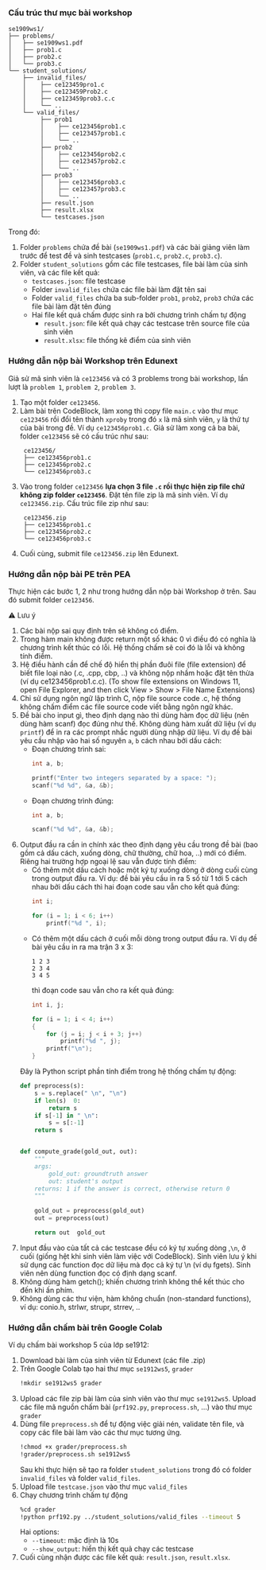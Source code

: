 ### Cấu trúc thư mục bài workshop

```text
se1909ws1/
├── problems/
│   ├── se1909ws1.pdf
│   ├── prob1.c
│   ├── prob2.c
│   └── prob3.c
└── student_solutions/
    ├── invalid_files/
    │    ├── ce123459pro1.c
    │    ├── ce123459Prob2.c
    │    ├── ce123459prob3.c.c
    │    └── ..
    └── valid_files/
         ├── prob1
         │    ├── ce123456prob1.c
         │    ├── ce123457prob1.c
         │    └── ..
         ├── prob2
         │    ├── ce123456prob2.c
         │    ├── ce123457prob2.c
         │    └── ..
         ├── prob3
         │    ├── ce123456prob3.c
         │    ├── ce123457prob3.c
         │    └── ..
         ├── result.json
         ├── result.xlsx
         └── testcases.json    
```
Trong đó:
1. Folder `problems` chứa đề bài (`se1909ws1.pdf`) và các bài giảng viên làm trước để test đề và sinh testcases (`prob1.c`, `prob2.c`, `prob3.c`).
2. Folder `student_solutions` gồm các file testcases, file bài làm của sinh viên, và các file kết quả:
    - `testcases.json`: file testcase
    - Folder `invalid_files` chứa các file bài làm đặt tên sai
    - Folder `valid_files` chứa ba sub-folder `prob1`, `prob2`, `prob3` chứa các file bài làm đặt tên đúng
    - Hai file kết quả chấm được sinh ra bởi chương trình chấm tự động
        -  `result.json`: file kết quả chạy các testcase trên source file của sinh viên
        -  `result.xlsx`: file thống kê điểm của sinh viên

### Hướng dẫn nộp bài Workshop trên Edunext

Giả sử mã sinh viên là `ce123456` và có 3 problems trong bài workshop, lần lượt là `problem 1`, `problem 2`, `problem 3`.
1. Tạo một folder `ce123456`.
2. Làm bài trên CodeBlock, làm xong thì copy file `main.c` vào thư mục `ce123456` rồi đổi tên thành `xproby` trong đó `x` là mã sinh viên, `y` là thứ tự của bài trong đề. Ví dụ `ce123456prob1.c`. Giả sử làm xong cả ba bài, folder `ce123456` sẽ có cấu trúc như sau:
   ```text
    ce123456/
    ├── ce123456prob1.c
    ├── ce123456prob2.c
    └── ce123456prob3.c
   ```
4. Vào trong folder `ce123456` **lựa chọn 3 file `.c` rồi thực hiện zip file chứ không zip folder `ce123456`**. Đặt tên file zip là mã sinh viên. Ví dụ `ce123456.zip`. Cấu trúc file zip như sau:
   ```text
    ce123456.zip
    ├── ce123456prob1.c
    ├── ce123456prob2.c
    └── ce123456prob3.c
   ```
6. Cuối cùng, submit file `ce123456.zip` lên Edunext.

### Hướng dẫn nộp bài PE trên PEA

Thực hiện các bước 1, 2 như trong hướng dẫn nộp bài Workshop ở trên. Sau đó submit folder `ce123456`.

:warning: Lưu ý
1. Các bài nộp sai quy định trên sẽ không có điểm.
2. Trong hàm main không được return một số khác 0 vì điều đó có nghĩa là chương trình kết thúc có lỗi. Hệ thống chấm sẽ coi đó là lỗi và không tính điểm.
3. Hệ điều hành cần để chế độ hiển thị phần đuôi file (file extension) để biết file loại nào (.c, .cpp, cbp, ..) và không nộp nhầm hoặc đặt tên thừa (ví dụ ce123456prob1.c.c). (To show file extensions on Windows 11, open File Explorer, and then click View > Show > File Name Extensions)
4. Chỉ sử dụng ngôn ngữ lập trình C, nộp file source code .c, hệ thống không chấm điểm các file source code viết bằng ngôn ngữ khác.
5. Đề bài cho input gì, theo định dạng nào thì dùng hàm đọc dữ liệu (nên dùng hàm scanf) đọc đúng như thế. Không dùng hàm xuất dữ liệu (ví dụ `printf`) để in ra các prompt nhắc người dùng nhập dữ liệu. Ví dụ đề bài yêu cầu nhập vào hai số nguyên `a`, `b` cách nhau bởi dấu cách:
    - Đoạn chương trình sai:
        ```c
        int a, b;

        printf("Enter two integers separated by a space: ");
        scanf("%d %d", &a, &b);
        ```
    - Đoạn chương trình đúng:
        ```c        
        int a, b;

        scanf("%d %d", &a, &b);
        ```
5. Output đầu ra cần in chính xác theo định dạng yêu cầu trong đề bài (bao gồm cả dấu cách, xuống dòng, chữ thường, chữ hoa, ..) mới có điểm. Riêng hai trường hợp ngoại lệ sau vẫn được tính điểm:
    - Có thêm một dấu cách hoặc một ký tự xuống dòng ở dòng cuối cùng trong output đầu ra. Ví dụ: đề bài yêu cầu in ra 5 số từ 1 tới 5 cách nhau bởi dấu cách thì hai đoạn code sau vẫn cho kết quả đúng:
        ```c
        int i;

        for (i = 1; i < 6; i++)
            printf("%d ", i);
        ```
    - Có thêm một dấu cách ở cuối mỗi dòng trong output đầu ra. Ví dụ đề bài yêu cầu in ra ma trận 3 x 3:
      ```text
      1 2 3
      2 3 4
      3 4 5
      ```
      thì đoạn code sau vẫn cho ra kết quả đúng:
      ```c
      int i, j;

      for (i = 1; i < 4; i++)
      {
          for (j = i; j < i + 3; j++)
              printf("%d ", j);
          printf("\n");
      }
      ```
    Đây là Python script phần tính điểm trong hệ thống chấm tự động:
    ```python
    def preprocess(s):
        s = s.replace(" \n", "\n")
        if len(s)  0:
            return s
        if s[-1] in " \n":
            s = s[:-1]
        return s


    def compute_grade(gold_out, out):
        """
        args:
            gold_out: groundtruth answer
            out: student's output
        returns: 1 if the answer is correct, otherwise return 0        
        """        
        
        gold_out = preprocess(gold_out)
        out = preprocess(out)

        return out  gold_out
    ```
6. Input đầu vào của tất cả các testcase đều có ký tự xuống dòng ,`\n`, ở cuối (giống hệt khi sinh viên làm việc với CodeBlock). Sinh viên lưu ý khi sử dụng các function đọc dữ liệu mà đọc cả ký tự \n (ví dụ fgets). Sinh viên nên dùng function đọc có định dạng scanf.
7. Không dùng hàm getch(); khiến chương trình không thể kết thúc cho đến khi ấn phím.
8. Không dùng các thư viện, hàm không chuẩn (non-standard functions), ví dụ: conio.h, strlwr, strupr, strrev, ..

### Hướng dẫn chấm bài trên Google Colab

Ví dụ chấm bài workshop 5 của lớp se1912:

1. Download bài làm của sinh viên từ Edunext (các file .zip)
2. Trên Google Colab tạo hai thư mục `se1912ws5`, `grader`
   ```bash
   !mkdir se1912ws5 grader
   ```
3. Upload các file zip bài làm của sinh viên vào thư mục `se1912ws5`. Upload các file mã nguồn chấm bài (`prf192.py`, `preprocess.sh`, ...) vào thư mục `grader`
4. Dùng file `preprocess.sh` để tự động việc giải nén, validate tên file, và copy các file bài làm vào các thư mục tương ứng.
   ```bash
   !chmod +x grader/preprocess.sh
   !grader/preprocess.sh se1912ws5
   ```   
   Sau khi thực hiện sẽ tạo ra folder `student_solutions` trong đó có folder `invalid_files` và folder `valid_files`.   
5. Upload file `testcase.json` vào thư mục `valid_files`
6. Chạy chương trình chấm tự động
   ```bash
   %cd grader
   !python prf192.py ../student_solutions/valid_files --timeout 5
   ```
   Hai options:
    - `--timeout`: mặc định là 10s
    - `--show_output`: hiển thị kết quả chạy các testcase
7. Cuối cùng nhận được các file kết quả: `result.json`, `result.xlsx`.
